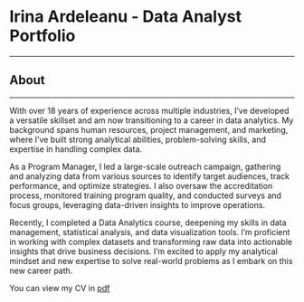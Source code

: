 # Irina Ardeleanu - Data Analyst Portfolio
___
## About
***

With over 18 years of experience across multiple industries, I’ve developed a versatile skillset and am now transitioning to a career in data analytics. My background spans human resources, project management, and marketing, where I’ve built strong analytical abilities, problem-solving skills, and expertise in handling complex data.

As a Program Manager, I led a large-scale outreach campaign, gathering and analyzing data from various sources to identify target audiences, track performance, and optimize strategies. I also oversaw the accreditation process, monitored training program quality, and conducted surveys and focus groups, leveraging data-driven insights to improve operations.

Recently, I completed a Data Analytics course, deepening my skills in data management, statistical analysis, and data visualization tools. I’m proficient in working with complex datasets and transforming raw data into actionable insights that drive business decisions. I’m excited to apply my analytical mindset and new expertise to solve real-world problems as I embark on this new career path.

You can view my CV in [pdf](https://github.com/irina-ardeleanu/Data-Analysis-Portfolio/blob/main/docs/Irina%20Ardeleanu%20CV%20DA.pdf)


